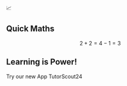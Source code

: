:chart_with_upwards_trend:
## Quick Maths
```math
2 + 2 = 4 - 1 = 3  
```

## Learning is Power!
Try our new App TutorScout24
